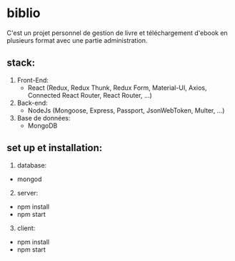 # biblio
C'est un projet personnel de gestion de livre et téléchargement d'ebook en plusieurs format avec une partie administration.

## stack:
 1. Front-End:
     * React (Redux, Redux Thunk, Redux Form, Material-UI, Axios, Connected React Router, React Router, ...)
 2. Back-end:
     * NodeJs (Mongoose, Express, Passport, JsonWebToken, Multer, ...)
 3. Base de données:
     * MongoDB

## set up et installation:
 1. database:
  * mongod
 2. server: 
  * npm install
  * npm start
 3. client: 
  * npm install
  * npm start
